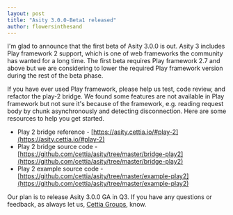 ```yaml
---
layout: post
title: "Asity 3.0.0-Beta1 released"
author: flowersinthesand
---
```


I'm glad to announce that the first beta of Asity 3.0.0 is out. Asity 3 includes Play framework 2 support, which is one of web frameworks the community has wanted for a long time. The first beta requires Play framework 2.7 and above but we are considering to lower the required Play framework version during the rest of the beta phase.

If you have ever used Play framework, please help us test, code review, and refactor the play-2 bridge. We found some features are not available in Play framework but not sure it's because of the framework, e.g. reading request body by chunk asynchronously and detecting disconnection. Here are some resources to help you get started.

- Play 2 bridge reference - [https://asity.cettia.io/#play-2](https://asity.cettia.io/#play-2)
- Play 2 bridge source code - [https://github.com/cettia/asity/tree/master/bridge-play2](https://github.com/cettia/asity/tree/master/bridge-play2)
- Play 2 example source code - [https://github.com/cettia/asity/tree/master/example-play2](https://github.com/cettia/asity/tree/master/example-play2)

Our plan is to release Asity 3.0.0 GA in Q3. If you have any questions or feedback, as always let us, [Cettia Groups](http://groups.google.com/group/cettia), know.
